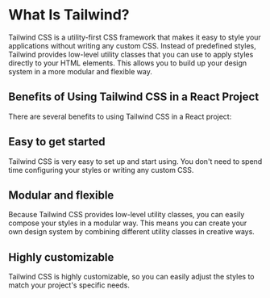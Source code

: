 # What Is Tailwind?

Tailwind CSS is a utility-first CSS framework that makes it easy to style your applications without writing any custom CSS. Instead of predefined styles, Tailwind provides low-level utility classes that you can use to apply styles directly to your HTML elements. This allows you to build up your design system in a more modular and flexible way.

## Benefits of Using Tailwind CSS in a React Project
There are several benefits to using Tailwind CSS in a React project:

## Easy to get started 
Tailwind CSS is very easy to set up and start using. 
You don't need to spend time configuring your styles or writing any custom CSS.

## Modular and flexible
Because Tailwind CSS provides low-level utility classes, you can easily compose your styles in a modular way. This means you can create your own design system by combining different utility classes in creative ways.

## Highly customizable
Tailwind CSS is highly customizable, so you can easily adjust the styles to match your project's specific needs.




